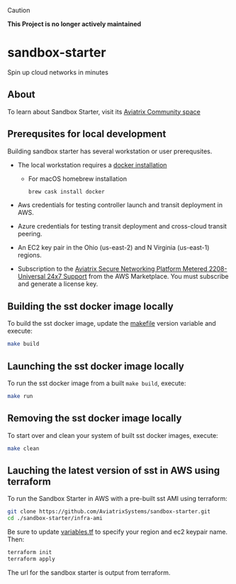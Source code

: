 > [!CAUTION]
> **This Project is no longer actively maintained**

# sandbox-starter

Spin up cloud networks in minutes

## About

To learn about Sandbox Starter, visit its [Aviatrix Community space](https://community.aviatrix.com/tech-zone-14/aviatrix-cloud-sandbox-starter-spin-up-cloud-networks-in-minutes-203?tid=203&fid=14)

## Prerequsites for local development

Building sandbox starter has several workstation or user prerequsites.

- The local workstation requires a [docker installation](https://docs.docker.com/get-docker/)
  - For macOS homebrew installation

    ```bash
    brew cask install docker
    ```

- Aws credentials for testing controller launch and transit deployment in AWS.
- Azure credentials for testing transit deployment and cross-cloud transit peering.
- An EC2 key pair in the Ohio (us-east-2) and N Virginia (us-east-1) regions.
- Subscription to the [Aviatrix Secure Networking Platform Metered 2208-Universal 24x7 Support](https://aws.amazon.com/marketplace/pp/prodview-qzvzwigqw72ek) from the AWS Marketplace. You must subscribe and generate a license key.

## Building the sst docker image locally

To build the sst docker image, update the [makefile](./makefile) version variable and execute:

```bash
make build
```

## Launching the sst docker image locally

To run the sst docker image from a built `make build`, execute:

```bash
make run
```

## Removing the sst docker image locally

To start over and clean your system of built sst docker images, execute:

```bash
make clean
```

## Lauching the latest version of sst in AWS using terraform

To run the Sandbox Starter in AWS with a pre-built sst AMI using terraform:

```bash
git clone https://github.com/AviatrixSystems/sandbox-starter.git
cd ./sandbox-starter/infra-ami
```

Be sure to update [variables.tf](./infra-ami/variables.tf) to specify your region and ec2 keypair name. Then:

```bash
terraform init
terraform apply
```

The url for the sandbox starter is output from terraform.
